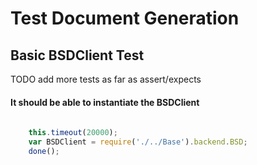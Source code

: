 # Test Document Generation

## Basic BSDClient Test

TODO add more tests as far as assert/expects

#### It should be able to instantiate the BSDClient

```javascript
    
    this.timeout(20000);
    var BSDClient = require('./../Base').backend.BSD;
    done();
  
```

